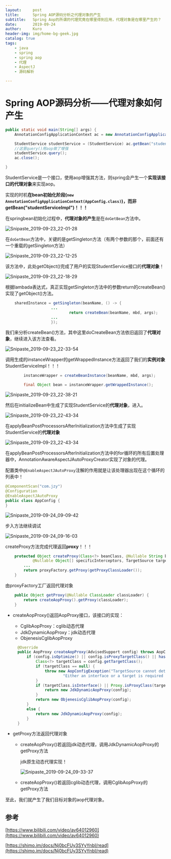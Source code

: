 ```yaml
---
layout:     post
title:      Spring AOP源码分析之代理对象的产生
subtitle:   Spring Aop的所谓的代理究竟在哪里得到应用，代理对象是在哪里产生的？
date:       2019-09-24
author:     Kuro
header-img: img/home-bg-geek.jpg
catalog: true
tags:
    - java
    - spring
    - spring aop
    - 代理
    - AspectJ
    - 源码解析

---
```


# Spring AOP源码分析——代理对象如何产生

```java
public static void main(String[] args) {
    AnnotationConfigApplicationContext ac = new AnnotationConfigApplicationContext(AppConfig.class);

    StudentService studentService = (StudentService) ac.getBean("studentServiceImpl");
	//这里query()用aop做了增强
    studentService.query();
    ac.close();

}
```

StudentService是一个接口，使用aop增强其方法，则spring会产生一个**实现该接口的代理对象**来实现aop。

实现的时机**在bean初始化阶段(`new AnnotationConfigApplicationContext(AppConfig.class)`)，而非getBean("studentServiceImpl")！！！**

在springbean初始化过程中，**代理对象的产生**是在`doGetBean`方法中。

![Snipaste_2019-09-23_22-01-28](https://github.com/KuroChan1998/KuroChan1998.github.io/blob/master/img/mdimg/Snipaste_2019-09-23_22-01-28.jpg?raw=true)

在`doGetBean`方法中，关键的是getSingleton方法（有两个参数的那个，前面还有一个重载的getSingleton方法）

![Snipaste_2019-09-23_22-12-25](https://github.com/KuroChan1998/KuroChan1998.github.io/blob/master/img/mdimg/Snipaste_2019-09-23_22-12-25.jpg?raw=true)

该方法中，此处getObject()完成了用户的实现StudentService接口的**代理对象**！

![Snipaste_2019-09-23_22-18-29](https://github.com/KuroChan1998/KuroChan1998.github.io/blob/master/img/mdimg/Snipaste_2019-09-23_22-18-29.jpg?raw=true)

根据lambada表达式，真正实现getSingleton方法中的参数return的createBean()实现了getObject()方法。

```java
	sharedInstance = getSingleton(beanName, () -> {
					...
							return createBean(beanName, mbd, args);
					...
					});
```

我们来分析createBean()方法，其中这里doCreateBean方法依旧返回了**代理对象**，继续进入该方法查看。

![Snipaste_2019-09-23_22-33-54](https://github.com/KuroChan1998/KuroChan1998.github.io/blob/master/img/mdimg/Snipaste_2019-09-23_22-33-54.jpg?raw=true)

调用生成的instanceWrapper的getWrappedInstance方法返回了我们的**实例对象**StudentServiceImpl！！！

```java
		instanceWrapper = createBeanInstance(beanName, mbd, args);

		final Object bean = instanceWrapper.getWrappedInstance();
```

![Snipaste_2019-09-23_22-38-21](https://github.com/KuroChan1998/KuroChan1998.github.io/blob/master/img/mdimg/Snipaste_2019-09-23_22-38-21.jpg?raw=true)

然后在initializeBean中生成了实现StudentService的**代理对象**，进入。

![Snipaste_2019-09-23_22-43-34](https://github.com/KuroChan1998/KuroChan1998.github.io/blob/master/img/mdimg/Snipaste_2019-09-23_22-43-34.jpg?raw=true)

在applyBeanPostProcessorsAfterInitialization方法中生成了实现StudentService的**代理对象**

![Snipaste_2019-09-23_22-43-34](https://github.com/KuroChan1998/KuroChan1998.github.io/blob/master/img/mdimg/Snipaste_2019-09-23_22-43-34.jpg?raw=true)

在applyBeanPostProcessorsAfterInitialization方法中的for循环的所有后置处理器中，AnnotationAwareAspectJAutoProxyCreator实现了对象的代理。

配置类中`@EnableAspectJAutoProxy`注解的作用就是让该处理器出现在这个循环的列表中！

```java
@ComponentScan("com.jzy")
@Configuration
@EnableAspectJAutoProxy
public class AppConfig {
}
```

![Snipaste_2019-09-24_09-09-42](https://github.com/KuroChan1998/KuroChan1998.github.io/blob/master/img/mdimg/Snipaste_2019-09-24_09-09-42.jpg?raw=true)

步入方法继续调试

![Snipaste_2019-09-24_09-16-03](https://github.com/KuroChan1998/KuroChan1998.github.io/blob/master/img/mdimg/Snipaste_2019-09-24_09-16-03.jpg?raw=true)

createProxy方法完成代理返回**proxy**！！！

```java
	protected Object createProxy(Class<?> beanClass, @Nullable String beanName,
			@Nullable Object[] specificInterceptors, TargetSource targetSource) {
		...
		return proxyFactory.getProxy(getProxyClassLoader());
	}
```

由proxyFactory工厂返回代理对象

```java
	public Object getProxy(@Nullable ClassLoader classLoader) {
		return createAopProxy().getProxy(classLoader);
	}
```

- createAopProxy()返回AopProxy接口，该接口的实现：

  - CglibAopProxy：cglib动态代理
  - JdkDynamicAopProxy：jdk动态代理
  - ObjenesisCglibAopProxy

  ```java
  	@Override
  	public AopProxy createAopProxy(AdvisedSupport config) throws AopConfigException {
  		if (config.isOptimize() || config.isProxyTargetClass() || hasNoUserSuppliedProxyInterfaces(config)) {
  			Class<?> targetClass = config.getTargetClass();
  			if (targetClass == null) {
  				throw new AopConfigException("TargetSource cannot determine target class: " +
  						"Either an interface or a target is required for proxy creation.");
  			}
  			if (targetClass.isInterface() || Proxy.isProxyClass(targetClass)) {
  				return new JdkDynamicAopProxy(config);
  			}
  			return new ObjenesisCglibAopProxy(config);
  		}
  		else {
  			return new JdkDynamicAopProxy(config);
  		}
  	}
  ```

- getProxy方法返回代理对象

  - createAopProxy()若返回jdk动态代理，调用JdkDynamicAopProxy的getProxy方法

    jdk原生动态代理实现！

    ![Snipaste_2019-09-24_09-33-37](https://github.com/KuroChan1998/KuroChan1998.github.io/blob/master/img/mdimg/Snipaste_2019-09-24_09-33-37.jpg?raw=true)

  - createAopProxy()若返回cglib动态代理，调用CglibAopProxy的getProxy方法

至此，我们就产生了我们目标对象的aop代理对象。

## 参考

[https://www.bilibili.com/video/av64012960](https://www.bilibili.com/video/av64012960)

[https://shimo.im/docs/Nj0bcFUy3SYyYnbI/read](https://shimo.im/docs/Nj0bcFUy3SYyYnbI/read)